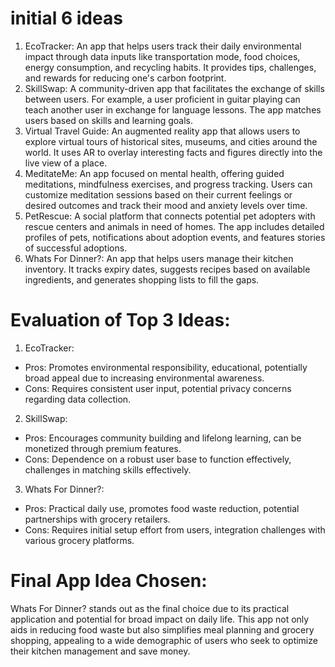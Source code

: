 # initial 6 ideas
1. EcoTracker: An app that helps users track their daily environmental impact through data inputs like transportation mode, food choices, energy consumption, and recycling habits. It provides tips, challenges, and rewards for reducing one's carbon footprint.
2. SkillSwap: A community-driven app that facilitates the exchange of skills between users. For example, a user proficient in guitar playing can teach another user in exchange for language lessons. The app matches users based on skills and learning goals.
3. Virtual Travel Guide: An augmented reality app that allows users to explore virtual tours of historical sites, museums, and cities around the world. It uses AR to overlay interesting facts and figures directly into the live view of a place.
4. MeditateMe: An app focused on mental health, offering guided meditations, mindfulness exercises, and progress tracking. Users can customize meditation sessions based on their current feelings or desired outcomes and track their mood and anxiety levels over time.
5. PetRescue: A social platform that connects potential pet adopters with rescue centers and animals in need of homes. The app includes detailed profiles of pets, notifications about adoption events, and features stories of successful adoptions.
6. Whats For Dinner?: An app that helps users manage their kitchen inventory. It tracks expiry dates, suggests recipes based on available ingredients, and generates shopping lists to fill the gaps. 
# Evaluation of Top 3 Ideas:
1. EcoTracker:
- Pros: Promotes environmental responsibility, educational, potentially broad appeal due to increasing environmental awareness.
- Cons: Requires consistent user input, potential privacy concerns regarding data collection.
2. SkillSwap:
- Pros: Encourages community building and lifelong learning, can be monetized through premium features.
- Cons: Dependence on a robust user base to function effectively, challenges in matching skills effectively.
3. Whats For Dinner?:
- Pros: Practical daily use, promotes food waste reduction, potential partnerships with grocery retailers.
- Cons: Requires initial setup effort from users, integration challenges with various grocery platforms.
# Final App Idea Chosen:
Whats For Dinner? stands out as the final choice due to its practical application and potential for broad impact on daily life. This app not only aids in reducing food waste but also simplifies meal planning and grocery shopping, appealing to a wide demographic of users who seek to optimize their kitchen management and save money.

